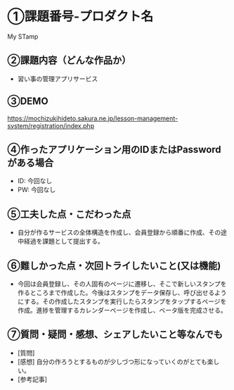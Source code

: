 # ①課題番号-プロダクト名
My STamp

## ②課題内容（どんな作品か）

- 習い事の管理アプリサービス

## ③DEMO
https://mochizukihideto.sakura.ne.jp/lesson-management-system/registration/index.php

## ④作ったアプリケーション用のIDまたはPasswordがある場合

- ID: 今回なし
- PW: 今回なし

## ⑤工夫した点・こだわった点

- 自分が作るサービスの全体構造を作成し、会員登録から順番に作成、その途中経過を課題として提出する。

## ⑥難しかった点・次回トライしたいこと(又は機能)

- 今回は会員登録し、その人固有のページに遷移し、そこで新しいスタンプを作るところまで作成した。今後はスタンプをデータ保存し、呼び出せるようにする。その作成したスタンプを実行したらスタンプをタップするページを作成。進捗を管理するカレンダーページを作成し、ベータ版を完成させる。


## ⑦質問・疑問・感想、シェアしたいこと等なんでも

- [質問] 
- [感想] 自分の作ろうとするものが少しづつ形になっていくのがとても楽しい。
- [参考記事]
